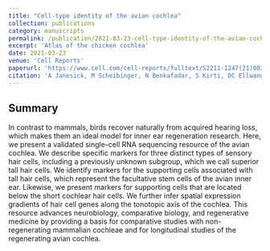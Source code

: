 ```yaml
---
title: "Cell-type identity of the avian cochlea"
collection: publications
category: manuscripts
permalink: /publication/2021-03-23-cell-type-identity-of-the-avian-cochlea
excerpt: 'Atlas of the chicken cochlea'
date: 2021-03-23
venue: 'Cell Reports'
paperurl: 'https://www.cell.com/cell-reports/fulltext/S2211-1247(21)00214-X'
citation: 'A Janesick, M Scheibinger, N Benkafadar, S Kirti, DC Ellwanger, S Heller. (2021). &quot;Cell-type identity of the avian cochlea.&quot; <i>Cell Reports.</i> 34(12)'
---
```


## Summary
In contrast to mammals, birds recover naturally from acquired hearing loss, which makes them an ideal model for inner ear regeneration research. Here, we present a validated single-cell RNA sequencing resource of the avian cochlea. We describe specific markers for three distinct types of sensory hair cells, including a previously unknown subgroup, which we call superior tall hair cells. We identify markers for the supporting cells associated with tall hair cells, which represent the facultative stem cells of the avian inner ear. Likewise, we present markers for supporting cells that are located below the short cochlear hair cells. We further infer spatial expression gradients of hair cell genes along the tonotopic axis of the cochlea. This resource advances neurobiology, comparative biology, and regenerative medicine by providing a basis for comparative studies with non-regenerating mammalian cochleae and for longitudinal studies of the regenerating avian cochlea.
